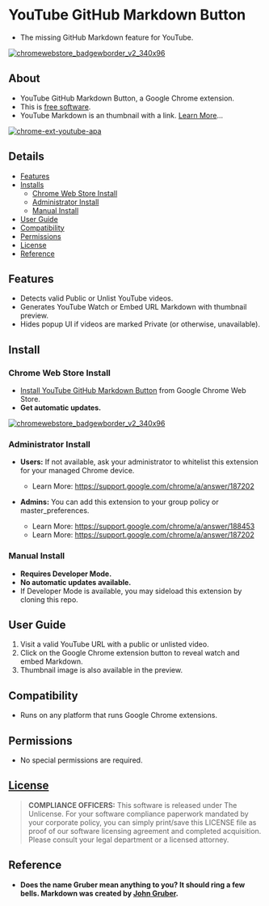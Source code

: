 # YouTube GitHub Markdown Button
  + The missing GitHub Markdown feature for YouTube.

[![chromewebstore_badgewborder_v2_340x96][store_icon]][store_page]

## About

  + YouTube GitHub Markdown Button, a Google Chrome extension.
  + This is [free software][goto_fsf].
  + YouTube Markdown is an thumbnail with a link. [Learn More](#compatibility)...

[![chrome-ext-youtube-apa][store_splash]][store_page]

## Details
  + [Features](#features)
  + [Installs](#install)
    + [Chrome Web Store Install](#chrome-web-store-install)
    + [Administrator Install](#administrator-install)
    + [Manual Install](#manual-install)
  + [User Guide](#user-guide)
  + [Compatibility](#compatibility)
  + [Permissions](#permissions)
  + [License](#license)
  + [Reference](#reference)


## Features

  + Detects valid Public or Unlist YouTube videos.
  + Generates YouTube Watch or Embed URL Markdown with thumbnail preview.
  + Hides popup UI if videos are marked Private (or otherwise, unavailable).

## Install

### Chrome Web Store Install

  + [Install YouTube GitHub Markdown Button][store_page] from Google Chrome Web Store.
  + **Get automatic updates.**

[![chromewebstore_badgewborder_v2_340x96][store_icon]][store_page]

### Administrator Install

  + **Users:** If not available, ask your administrator to whitelist this extension for your managed Chrome device.
    + Learn More: https://support.google.com/chrome/a/answer/187202

  + **Admins:** You can add this extension to your group policy or master_preferences.
    + Learn More: https://support.google.com/chrome/a/answer/188453
    + Learn More: https://support.google.com/chrome/a/answer/187202


### Manual Install

  + **Requires Developer Mode.**
  + **No automatic updates available.**
  + If Developer Mode is available, you may sideload this extension by cloning this repo.
  
## User Guide

  1. Visit a valid YouTube URL with a public or unlisted video.
  2. Click on the Google Chrome extension button to reveal watch and embed Markdown.
  3. Thumbnail image is also available in the preview.

## Compatibility

  + Runs on any platform that runs Google Chrome extensions.

## Permissions

  + No special permissions are required.

## [License][self_license]

> **COMPLIANCE OFFICERS:**  This software is released under The Unlicense. For your software compliance paperwork mandated by your corporate policy, you can simply print/save this LICENSE file as proof of our software licensing agreement and completed acquisition. Please consult your legal department or a licensed attorney.

## Reference

  + **Does the name Gruber mean anything to you? It should ring a few bells. Markdown was created by [John Gruber][goto_gruber].**

[self_license]: LICENSE
[self_latest]: ../../releases/latest

[store_page]: https://chrome.google.com/webstore/detail/youtube-github-markdown-b/iikknlipbkecnjnfhimdolankojmailj
[store_icon]: https://cloud.githubusercontent.com/assets/7258373/6788162/ee497942-d154-11e4-934d-ef386061181d.png
[store_splash]: https://cloud.githubusercontent.com/assets/7258373/18757699/e4695a68-80a9-11e6-8d99-b02790aa84ea.png

[goto_fsf]: https://www.gnu.org/philosophy/free-sw.html
[goto_gruber]: http://daringfireball.net/projects/markdown/

[gh_gfm]: https://help.github.com/articles/github-flavored-markdown/
[gh_atom]: https://atom.io/

[cws_minimed]: https://chrome.google.com/webstore/detail/minimalist-markdown-edito/pghodfjepegmciihfhdipmimghiakcjf
[cws_stackedit]: https://chrome.google.com/webstore/detail/stackedit/iiooodelglhkcpgbajoejffhijaclcdg
[cws_mado]: https://chrome.google.com/webstore/detail/mado/gmmlaihnodfojphcmjeemhaeajaldcdj


